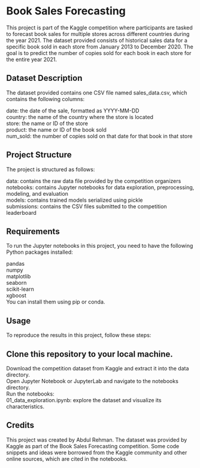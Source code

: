 # Book Sales Forecasting
This project is part of the Kaggle competition where participants are tasked to forecast book sales for multiple stores across different countries during the year 2021. The dataset provided consists of historical sales data for a specific book sold in each store from January 2013 to December 2020. The goal is to predict the number of copies sold for each book in each store for the entire year 2021.

## Dataset Description
The dataset provided contains one CSV file named sales_data.csv, which contains the following columns:

date: the date of the sale, formatted as YYYY-MM-DD </br>
country: the name of the country where the store is located </br>
store: the name or ID of the store </br>
product: the name or ID of the book sold </br>
num_sold: the number of copies sold on that date for that book in that store </br>
## Project Structure
The project is structured as follows:

data: contains the raw data file provided by the competition organizers </br>
notebooks: contains Jupyter notebooks for data exploration, preprocessing, modeling, and evaluation </br>
models: contains trained models serialized using pickle </br>
submissions: contains the CSV files submitted to the competition leaderboard </br>
## Requirements
To run the Jupyter notebooks in this project, you need to have the following Python packages installed:

pandas </br>
numpy </br>
matplotlib </br>
seaborn </br>
scikit-learn </br>
xgboost </br>
You can install them using pip or conda.

## Usage
To reproduce the results in this project, follow these steps:

## Clone this repository to your local machine.
Download the competition dataset from Kaggle and extract it into the data directory. </br>
Open Jupyter Notebook or JupyterLab and navigate to the notebooks directory. </br>
Run the notebooks: </br>
01_data_exploration.ipynb: explore the dataset and visualize its characteristics. </br>
## Credits
This project was created by Abdul Rehman. The dataset was provided by Kaggle as part of the Book Sales Forecasting competition. Some code snippets and ideas were borrowed from the Kaggle community and other online sources, which are cited in the notebooks.
